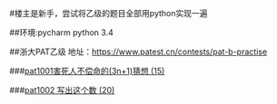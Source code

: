 #楼主是新手，尝试将乙级的题目全部用python实现一遍

##环境:pycharm python 3.4

##浙大PAT乙级 地址：https://www.patest.cn/contests/pat-b-practise

###[pat1001害死人不偿命的(3n+1)猜想 (15)](https://github.com/zxf864823150/PAT_B/blob/master/pat1001.py)

###[pat1002	写出这个数 (20)](https://github.com/zxf864823150/PAT_B/blob/master/pat1002.py)
